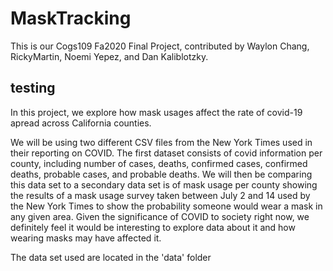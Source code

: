 # MaskTracking
This is our Cogs109 Fa2020 Final Project, contributed by Waylon Chang, RickyMartin, Noemi Yepez, and Dan Kaliblotzky. 
## testing 
In this project, we explore how mask usages affect the rate of covid-19 apread across California counties. 

We will be using two different CSV files from the New York Times used in their reporting on COVID. The first dataset consists of covid information per county, including number of cases, deaths, confirmed cases, confirmed deaths, probable cases, and probable deaths. We will then be comparing this data set to a secondary data set is of mask usage per county showing the results of a mask usage survey taken between July 2 and 14 used by the New York Times to show the probability someone would wear a mask in any given area. Given the significance of COVID to society right now, we definitely feel it would be interesting to explore data about it and how wearing masks may have affected it.

The data set used are located in the 'data' folder
